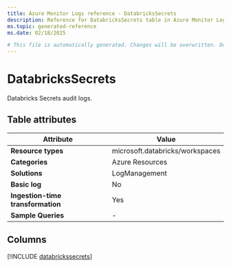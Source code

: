 ```yaml
---
title: Azure Monitor Logs reference - DatabricksSecrets
description: Reference for DatabricksSecrets table in Azure Monitor Logs.
ms.topic: generated-reference
ms.date: 02/18/2025

# This file is automatically generated. Changes will be overwritten. Do not change this file directly.
---
```


# DatabricksSecrets

Databricks Secrets audit logs.


## Table attributes

|Attribute|Value|
|---|---|
|**Resource types**|microsoft.databricks/workspaces|
|**Categories**|Azure Resources|
|**Solutions**| LogManagement|
|**Basic log**|No|
|**Ingestion-time transformation**|Yes|
|**Sample Queries**|-|



## Columns
  
[!INCLUDE [databrickssecrets](~/reusable-content/ce-skilling/azure/includes/azure-monitor/reference/tables/databrickssecrets-include.md)]
